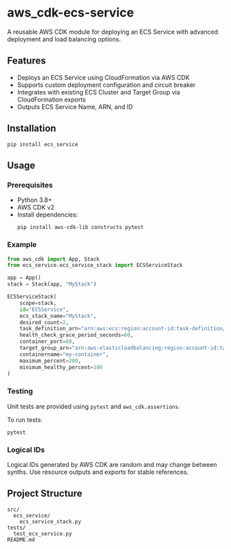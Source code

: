 # aws_cdk-ecs-service

A reusable AWS CDK module for deploying an ECS Service with advanced deployment and load balancing options.

## Features

- Deploys an ECS Service using CloudFormation via AWS CDK
- Supports custom deployment configuration and circuit breaker
- Integrates with existing ECS Cluster and Target Group via CloudFormation exports
- Outputs ECS Service Name, ARN, and ID

## Installation
``` pip install ecs_service  ```

## Usage

### Prerequisites

- Python 3.8+
- AWS CDK v2
- Install dependencies:
  ```
  pip install aws-cdk-lib constructs pytest
  ```

### Example

```python
from aws_cdk import App, Stack
from ecs_service.ecs_service_stack import ECSServiceStack

app = App()
stack = Stack(app, "MyStack")

ECSServiceStack(
    scope=stack,
    id="ECSService",
    ecs_stack_name="MyStack",
    desired_count=2,
    task_definition_arn="arn:aws:ecs:region:account-id:task-definition/my-task-def",
    health_check_grace_period_seconds=60,
    container_port=80,
    target_group_arn="arn:aws:elasticloadbalancing:region:account-id:targetgroup/my-tg/1234567890abcdef",
    containername="my-container",
    maximum_percent=200,
    minimum_healthy_percent=100
)
```

### Testing

Unit tests are provided using `pytest` and `aws_cdk.assertions`.

To run tests:
```
pytest
```

### Logical IDs

Logical IDs generated by AWS CDK are random and may change between synths. Use resource outputs and exports for stable references.

## Project Structure

```
src/
  ecs_service/
    ecs_service_stack.py
tests/
  test_ecs_service.py
README.md